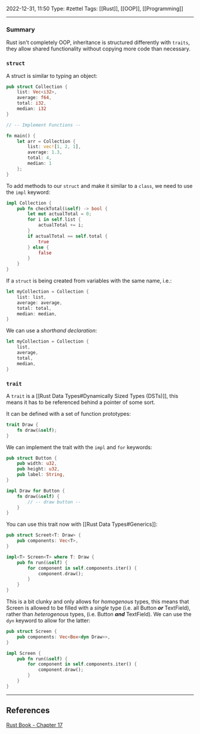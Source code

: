 2022-12-31, 11:50
Type: #zettel 
Tags: [[Rust]], [[OOP]], [[Programming]]

---

### Summary

Rust isn't completely OOP, inheritance is structured differently with `traits`, they allow shared functionality without copying more code than necessary.

### `struct`

A struct is similar to typing an object:

```rust
pub struct Collection {
	list: Vec<i32>,
	average: f64,
	total: i32,
	median: i32
}

// -- Implement Functions --

fn main() {
	let arr = Collection {
		list: vec![1, 2, 1],
		average: 1.3,
		total: 4,
		median: 1
	};
}
```

To add methods to our `struct` and make it similar to a `class`, we need to use the `impl` keyword:

```rust
impl Collection {
	pub fn checkTotal(&self) -> bool {
		let mut actualTotal = 0;
		for i in self.list {
			actualTotal += i;
		}
		if actualTotal == self.total {
			true
		} else {
			false
		}
	}
}
```

If a `struct` is being created from variables with the same name, i.e.:

```rust
let myCollection = Collection {
	list: list,
	average: average,
	total: total,
	median: median,
}
```

We can use a *shorthand declaration*:

```rust
let myCollection = Collection {
	list,
	average,
	total,
	median,
}
```

### `trait`

A `trait` is a [[Rust Data Types#Dynamically Sized Types (DSTs)]], this means it has to be referenced behind a pointer of some sort.

It can be defined with a set of function prototypes:

```rust
trait Draw {
	fn draw(&self);
}
```

We can implement the trait with the `impl` and `for` keywords:

```rust
pub struct Button {
	pub width: u32,
	pub height: u32,
	pub label: String,
}

impl Draw for Button {
	fn draw(&self) {
		// -- draw button --
	}
}
```

You can use this trait now with [[Rust Data Types#Generics]]:

```rust
pub struct Screet<T: Draw> {
	pub components: Vec<T>,
}

impl<T> Screen<T> where T: Draw {
	pub fn run(&self) {
		for component in self.components.iter() {
			component.draw();
		}
	}
}
```

This is a bit clunky and only allows for *homogenous* types, this means that Screen is allowed to be filled with a *single* type (i.e. all Button ***or*** TextField), rather than *heterogenous* types, (i.e. Button ***and*** TextField). We can use the `dyn` keyword to allow for the latter:

```rust
pub struct Screen {
	pub components: Vec<Box<dyn Draw>>,
}

impl Screen {
	pub fn run(&self) {
		for component in self.components.iter() {
			component.draw();
		}
	}
}
```

---

## References

[Rust Book - Chapter 17](https://doc.rust-lang.org/book/ch17-00-oop.html)
